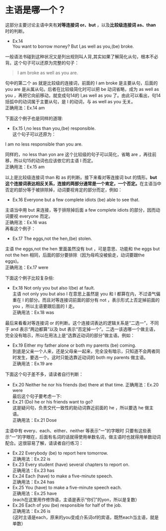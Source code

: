 # 主语是哪一个？

这部分主要讨论主语中夹有**对等连接词 or、but** ，以及**比较级连接词 as、than** 时的判断。   
- Ex.14  
You want to borrow money? But I,as well as you,(be) broke.  

一般语法书碰到这种状况又是列出规则叫人背,其实如果了解简化从句，根本不必背。这个句子可以还原为完整的句子：  
>  I am broke as well as you are.  

句中的第二个 as 就是比较级的连接词，前面的 I am broke 是主要从句，后面的 you are 是从属从句。后者在比较级简化时可以把 be 动词省略，成为 as well as you ，再把它向前移动，就变成句14的 I,as well as you 了。由此可以看出，句14括弧中的动词属于主要从句，是 I 的动词，与 as well as you 无关。  
正确用法：Ex.14 am  

下面这个例子也是同样的道理:  
- Ex.15 I,no less than you,(be) responsible.  
这个句子可以还原为：  
>  
I am no less responsible than you are.  

同样的，no less than yon are 这个比较级的句子可以简化，省略 are ，再往前移，所以句15的动词也应该依它的主语 I 而定。  
正确用法：Ex.15 am  

以上是比较级连接词 than 和 as 的判断。接下来看对等连接词 but 的情形。<b>but 这个连接词表达相反关系，连接的两部分通常是一个肯定，一个否定。</b>在主语当中否定的部分等于被排除掉，动词要视肯定的部分而定，例如：  
- Ex.16 Everyone but a few complete idiots (be) able to see that.  

主语当中用 but 来连接，等于排除掉后面 a few complete idiots 的部分，因而动词要视 everyone 而定。  
正确用法：Ex.16 was  
再看这个例子：  
- Ex.17 The eggs,not the hen,(be) stolen.  

主语 the eggs,not the hen 里面虽然没有 but ，可是意思、功能和 the eggs but not the hen 相同，后面的部分要排除（因为母鸡没被偷走，动词要跟the eggs)。   
正确用法：Ex.17 were   

下面这个例子比较复杂些:  
- Ex.18 Not only you but also I(be) at fault.  
主语 not only you but also I 在意思上虽然是 you 和 I 都算在内，不过语气偏重在 I 的部分。而且对等连接词前面的部分有 not ，表示形式上否定掉前面的 you ，所以主语要跟后面的 I 走。  
正确用法：Ex.18 was   

最后来看看对等连接词 or 的判断。这个连接词表达的逻辑关系是“二选一”，不同于 and 表示“两边都算”以及 but 表示“否定掉一个”。二选一该选哪一个做主语，完全没有暗示，所以在用法上是“选靠近动词的部分”做主语。例如：  
- Ex.19 Either my father alone or both my parents (be) coming.  
到底是父亲一个人来，还是父母亲一起来，完全没有暗示，只知道不会两者同时发生，要选一个。这时只能选靠近动词的 both my parents 做主语。  
正确用法：Ex.19 are   

下面这个句子差不多，请读者自行判断：  
- Ex.20 Neither he nor his friends (be) there at that time.  正确用法：Ex.20 were  
最后这个句子要考虑一下:  
- Ex.21 (Do) he or his friends want to go?    
这是疑问句，负责交代一致性的助动词靠近前面的 he ，所以要选 he 做主语。   
正确用法：Ex.21 Dose   

主语中有 every、each、either、neither 等表示“一”的字眼时 只要有这些表示“一”的字眼在，后面有名词的话就得使用单数名词，做主语时也就得用单数动词配合。这很容易了解，请读者自行练习：  
- Ex.22 Everybody (be) to report here tomorrow.  
正确用法：Ex.22 is  
- Ex.23 Every student (have) several chapters to report on.  
正确用法：Ex.23 has  
- Ex.24 Each (have) to make a five-minute speech.  
正确用法：Ex.24 has  
- Ex.25 You (have) to make a five-minute speech each.  
正确用法：Ex.25 have  
(each在这里用作修饰语，主语是表示“你们”的yon，所以是复数）  
- Ex.26 Each of you (be) responsible for half of the job.  
正确用法：Ex.26 is  
(这时主语是each，原来的you变成介系词of的宾语，既然each当主语，就是单数）
